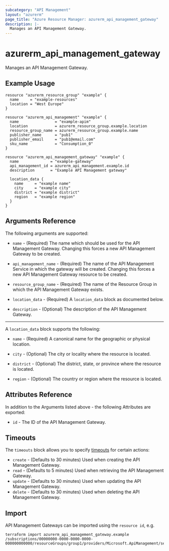 ```yaml
---
subcategory: "API Management"
layout: "azurerm"
page_title: "Azure Resource Manager: azurerm_api_management_gateway"
description: |-
  Manages an API Management Gateway.
---
```


# azurerm_api_management_gateway

Manages an API Management Gateway.

## Example Usage

```hcl
resource "azurerm_resource_group" "example" {
  name     = "example-resources"
  location = "West Europe"
}

resource "azurerm_api_management" "example" {
  name                = "example-apim"
  location            = azurerm_resource_group.example.location
  resource_group_name = azurerm_resource_group.example.name
  publisher_name      = "pub1"
  publisher_email     = "pub1@email.com"
  sku_name            = "Consumption_0"
}

resource "azurerm_api_management_gateway" "example" {
  name              = "example-gateway"
  api_management_id = azurerm_api_management.example.id
  description       = "Example API Management gateway"

  location_data {
    name     = "example name"
    city     = "example city"
    district = "example district"
    region   = "example region"
  }
}
```

## Arguments Reference

The following arguments are supported:

* `name` - (Required) The name which should be used for the API Management Gateway. Changing this forces a new API Management Gateway to be created.

* `api_management_name` - (Required) The name of the API Management Service in which the gateway will be created. Changing this forces a new API Management Gateway resource to be created.

* `resource_group_name` - (Required) The name of the Resource Group in which the API Management Gateway exists.

* `location_data` - (Required) A `location_data` block as documented below.

* `description` - (Optional) The description of the API Management Gateway.

---

A `location_data` block supports the following:

* `name` - (Required) A canonical name for the geographic or physical location.

* `city` - (Optional) The city or locality where the resource is located.

* `district` - (Optional) The district, state, or province where the resource is located.

* `region` - (Optional) The country or region where the resource is located.

## Attributes Reference

In addition to the Arguments listed above - the following Attributes are exported: 

* `id` - The ID of the API Management Gateway.

## Timeouts

The `timeouts` block allows you to specify [timeouts](https://www.terraform.io/docs/configuration/resources.html#timeouts) for certain actions:

* `create` - (Defaults to 30 minutes) Used when creating the API Management Gateway.
* `read` - (Defaults to 5 minutes) Used when retrieving the API Management Gateway.
* `update` - (Defaults to 30 minutes) Used when updating the API Management Gateway.
* `delete` - (Defaults to 30 minutes) Used when deleting the API Management Gateway.

## Import

API Management Gateways can be imported using the `resource id`, e.g.

```shell
terraform import azurerm_api_management_gateway.example /subscriptions/00000000-0000-0000-0000-000000000000/resourceGroups/group1/providers/Microsoft.ApiManagement/service/service1/gateways/gateway1
```
